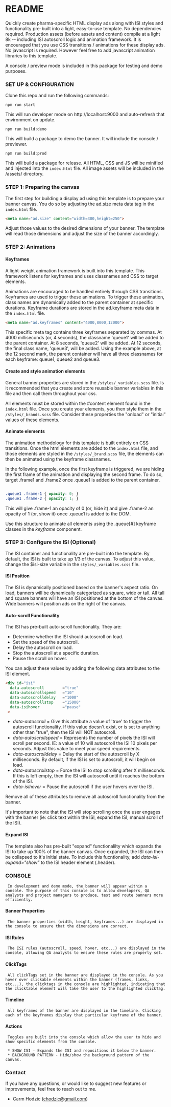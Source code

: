 # README #

Quickly create pharma-specific HTML display ads along with ISI styles and functionality pre-built into a light, easy-to-use template. No dependencies required. Production assets (before assets and content) compile at a light 8k -- including ISI autoscroll logic and animation framework. It is encouraged that you use CSS transitions / animations for these display ads. No javascript is required. However feel free to add javascript animation libraries to this template.

A console / preview mode is included in this package for testing and demo purposes.


### SET UP & CONFIGURATION ###

Clone this repo and run the following commands:

```
npm run start
```
This will run developer mode on http://localhost:9000 and auto-refresh that environment on update.

```
npm run build:demo
```
This will build a package to demo the banner. It will include the console / previewer.

```
npm run build:prod
```
This will build a package for release. All HTML, CSS and JS will be minified and injected into the `index.html` file. All image assets will be included in the /assets/ directory.


### STEP 1: Preparing the canvas ###

The first step for building a display ad using this template is to prepare your banner canvas. You do so by adjusting the ad.size meta data tag in the `index.html` file.

```html
<meta name="ad.size" content="width=300,height=250">
```

Adjust those values to the desired dimensions of your banner. The template will read those dimensions and adjust the size of the banner accordingly. 


### STEP 2: Animations ###


#### Keyframes ####

A light-weight animation framework is built into this template. This framework listens for keyframes and uses classnames and CSS to target elements.

Animations are encouraged to be handled entirely through CSS transitions. Keyframes are used to trigger these animations. To trigger these animation, class names are dynamically added to the parent container at specific durations. Keyframe durations are stored in the ad.keyframe meta data in the `index.html` file.

```html
<meta name="ad.keyframes" content="4000,8000,12000">
```

This specific meta tag contains three keyframes separated by commas. At 4000 milliseconds (or, 4 seconds), the classname 'queue1' will be added to the parent container. At 8 seconds, 'queue2' will be added. At 12 seconds, the final class name, 'queue3', will be added. Using the example above, at the 12 second mark, the parent container will have all three classnames for each keyframe: queue1, queue2 and queue3.


#### Create and style animation elements ####

General banner properties are stored in the `/styles/_variables.scss` file. Is it recommended that you create and store reusable banner variables in this file and then call them throughout your css.

All elements must be stored within the #content element found in the `index.html` file. Once you create your elements, you then style them in the `/styles/_brands.scss` file. Consider these properties the "onload" or "initial" values of these elements.



#### Animate elements ####

The animation methodology for this template is built entirely on CSS transitions. Once the html elements are added to the `index.html` file, and those elements are styled in the `/styles/_brand.scss` file, the elements can then be animated using the keyframe classnames.

In the following example, once the first keyframe is triggered, we are hiding the first frame of the animation and displaying the second frame. To do so, target .frame1 and .frame2 once .queue1 is added to the parent container.

```css

.queue1 .frame-1 { opacity: 0; }
.queue1 .frame-2 { opacity: 1; }

```

This will give .frame-1 an opacity of 0 (or, hide it) and give .frame-2 an opacity of 1 (or, show it) once .queue1 is added to the DOM.

Use this structure to animate all elements using the .queue[#] keyframe classes in the *keyframe* component.



### STEP 3: Configure the ISI (Optional) ###

The ISI container and functionality are pre-built into the template. By default, the ISI is built to take up 1/3 of the canvas. To adjust this value, change the $isi-size variable in the `styles/_variables.scss` file.

#### ISI Position ####

The ISI is dynamically positioned based on the banner's aspect ratio. On load, banners will be dynamically categorized as square, wide or tall. All tall and square banners will have an ISI positioned at the bottom of the canvas. Wide banners will position ads on the right of the canvas.

#### Auto-scroll Functionality ####

The ISI has pre-built auto-scroll functionality. They are: 

* Determine whether the ISI should autoscroll on load.
* Set the speed of the autoscroll.
* Delay the autoscroll on load.
* Stop the autoscroll at a specific duration.
* Pause the scroll on hover.

You can adjust these values by adding the following data attributes to the ISI element.

```html
<div id="isi" 
  data-autoscroll        ="true" 
  data-autoscrollspeed   ="10" 
  data-autoscrolldelay   ="1000" 
  data-autoscrollstop    ="15000"
  data-isihover          ="pause"
 >
```

* *data-autoscroll* = Give this attribute a value of 'true' to trigger the autoscroll functionality. If this value doesn't exist, or is set to anything other than "true", then the ISI will NOT autoscroll.
* *data-autoscrollspeed* = Represents the number of pixels the ISI will scroll per second. IE: a value of 10 will autoscroll the ISI 10 pixels per seconds. Adjust this value to meet your speed requirements.
* *data-autoscrolldelay* = Delay the start of the autoscroll by X milliseconds. By default, if the ISI is set to autoscroll, it will begin on load.
* *data-autoscrollstop* = Force the ISI to stop scrolling after X milliseconds. If this is left empty, then the ISI will autoscroll until it reaches the bottom of the ISI.
* *data-isihover* = Pause the autoscroll if the user hovers over the ISI.

Remove all of these attributes to remove all autoscroll functionality from the banner.

It's important to note that the ISI will stop scrolling once the user engages with the banner (ie: click text within the ISI, expand the ISI, manual scroll of the ISI).

#### Expand ISI ####

The template also has pre-built "expand" functionalilty which expands the ISI to take up 100% of the banner canvas. Once expanded, the ISI can then be collapsed to it's initial state. To include this fucntionality, add *data-isi-expand="show"* to the ISI header element (.header).



### CONSOLE ###

     In development and demo mode, the banner will appear within a console. The purpose of this console is to allow developers, QA analysts and project managers to produce, test and route banners more efficiently.

#### Banner Properties ###

     The banner properties (width, height, keyframes...) are displayed in the console to ensure that the dimensions are correct.

#### ISI Rules ###

     The ISI rules (autoscroll, speed, hover, etc...) are displayed in the console, allowing QA analysts to ensure these rules are properly set.

#### ClickTags ###

     All clickTags set in the banner are displayed in the console. As you hover over clickable elements within the banner (frames, links, etc...), the clicktags in the console are highlighted, indicating that the clicktable element will take the user to the highlighted clickTag.

#### Timeline ###

     All keyframes of the banner are displayed in the timeline. Clicking each of the keyframes display that particular keyframe of the banner. 

#### Actions ###

     Toggles are built into the console which allow the user to hide and show specific elements from the console.

     * SHOW ISI - Expands the ISI and repositions it below the banner.
     * BACKGROUND PATTERN - Hide/show the background pattern of the canvas.



### Contact ###

If you have any questions, or would like to suggest new features or improvements, feel free to reach out to me.

* Carm Hodzic (chodzic@gmail.com)